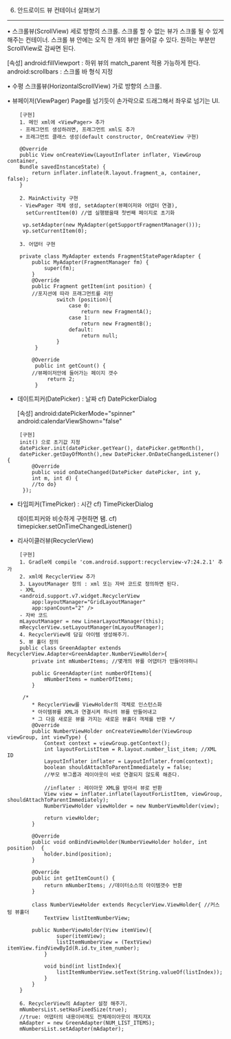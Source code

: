 6. 안드로이드 뷰 컨테이너 살펴보기
-----------------------------
• 스크롤뷰(ScrollView)
세로 방향의 스크롤.
스크롤 할 수 없는 뷰가 스크롤 될 수 있게 해주는 컨테이너.
스크롤 뷰 안에는 오직 한 개의 뷰만 들어갈 수 있다.
원하는 부분만 ScrollView로 감싸면 된다.

[속성]
android:fillViewport : 하위 뷰의 match_parent 적용 가능하게 한다.
android:scrollbars : 스크롤 바 형식 지정

• 수평 스크롤뷰(HorizontalScrollView)
가로 방향의 스크롤.

• 뷰페이저(ViewPager)
Page를 넘기듯이 손가락으로 드래그해서 좌우로 넘기는 UI.
```
	[구현]
	1. 메인 xml에 <ViewPager> 추가
	- 프래그먼트 생성하려면, 프래그먼트 xml도 추가
	+ 프래그먼트 클래스 생성(default constructor, OnCreateView 구현)

	@Override
	public View onCreateView(LayoutInflater inflater, ViewGroup container,
    Bundle savedInstanceState) {
		return inflater.inflate(R.layout.fragment_a, container, false);
	}

	2. MainActivity 구현
	- ViewPager 객체 생성, setAdapter(뷰페이저와 어댑터 연결),
	  setCurrentItem(0) //앱 실행됐을때 첫번째 페이지로 초기화

     vp.setAdapter(new MyAdapter(getSupportFragmentManager()));
     vp.setCurrentItem(0);

	3. 어댑터 구현

	private class MyAdapter extends FragmentStatePagerAdapter {
		public MyAdapter(FragmentManager fm) {
			super(fm);
		}
		@Override
		public Fragment getItem(int position) {
		//포지션에 따라 프래그먼트를 리턴
	            switch (position){
	                case 0:
	                    return new FragmentA();
	                case 1:
	                    return new FragmentB();
	                default:
	                    return null;
	            }
	     }

		@Override
	     public int getCount() {
		//뷰페이저안에 들어가는 페이지 갯수
	         return 2;
	     }
```
* 데이트피커(DatePicker) : 날짜         cf) DatePickerDialog

	[속성]
	android:datePickerMode="spinner"
	android:calendarViewShown="false"
```
	[구현]
    init() 으로 초기값 지정
	datePicker.init(datePicker.getYear(), datePicker.getMonth(),
    datePicker.getDayOfMonth(),new DatePicker.OnDateChangedListener() {
		@Override
		public void onDateChanged(DatePicker datePicker, int y,
        int m, int d) {
		//to do}
   	 });
```
* 타임피커(TimePicker) : 시간         cf) TimePickerDialog

	데이트피커와 비슷하게 구현하면 됌.
	cf) timepicker.setOnTimeChangedListener()

* 리사이클러뷰(RecyclerView)
```
	[구현]
	1. Gradle에 compile 'com.android.support:recyclerview-v7:24.2.1' 추가
	2. xml에 RecyclerView 추가
	3. LayoutManager 정의 : xml 또는 자바 코드로 정의하면 된다.
	- XML
	<android.support.v7.widget.RecyclerView
	    app:layoutManager="GridLayoutManager"
	    app:spanCount="2" />
	- 자바 코드
	mLayoutManager = new LinearLayoutManager(this);
	mRecyclerView.setLayoutManager(mLayoutManager);
	4. RecyclerView에 담길 아이템 생성해주기.
	5. 뷰 홀더 정의
	public class GreenAdapter extends RecyclerView.Adapter<GreenAdapter.NumberViewHolder>{
	    private int mNumberItems; //몇개의 뷰를 어댑터가 만들어야하니

	    public GreenAdapter(int numberOfItems){
	        mNumberItems = numberOfItems;
	    }

	 /*
	    * RecyclerView를 ViewHolder의 객체로 인스턴스화
	    * 아이템뷰를 XML과 연결시켜 하나의 뷰를 만들어내고
	    * 그 다음 새로운 뷰를 가지는 새로운 뷰홀더 객체를 반환 */
	    @Override
	    public NumberViewHolder onCreateViewHolder(ViewGroup viewGroup, int viewType) {
	        Context context = viewGroup.getContext();
	        int layoutForListItem = R.layout.number_list_item; //XML ID
	        LayoutInflater inflater = LayoutInflater.from(context);
	        boolean shouldAttachToParentImmediately = false;
	        //부모 뷰그룹과 레이아웃이 바로 연결되지 않도록 해준다.

	        //inflater : 레이아웃 XML을 받아서 뷰로 반환
	        View view = inflater.inflate(layoutForListItem, viewGroup, shouldAttachToParentImmediately);
	        NumberViewHolder viewHolder = new NumberViewHolder(view);

	        return viewHolder;
	    }

	    @Override
	    public void onBindViewHolder(NumberViewHolder holder, int position)  {
	        holder.bind(position);
	    }

	    @Override
	    public int getItemCount() {
	        return mNumberItems; //데이터소스의 아이템갯수 반환
	    }

	    class NumberViewHolder extends RecyclerView.ViewHolder{ //커스텀 뷰홀더
	        TextView listItemNumberView;

        public NumberViewHolder(View itemView){
	            super(itemView);
	            listItemNumberView = (TextView) itemView.findViewById(R.id.tv_item_number);
	        }

	        void bind(int listIndex){
	            listItemNumberView.setText(String.valueOf(listIndex));
	        }
	    }
	}

	6. RecyclerView의 Adapter 설정 해주기.
	mNumbersList.setHasFixedSize(true);
    //true: 어댑터의 내용이바껴도 전체레이아웃이 깨지지X
	mAdapter = new GreenAdapter(NUM_LIST_ITEMS);
    mNumbersList.setAdapter(mAdapter);
```
